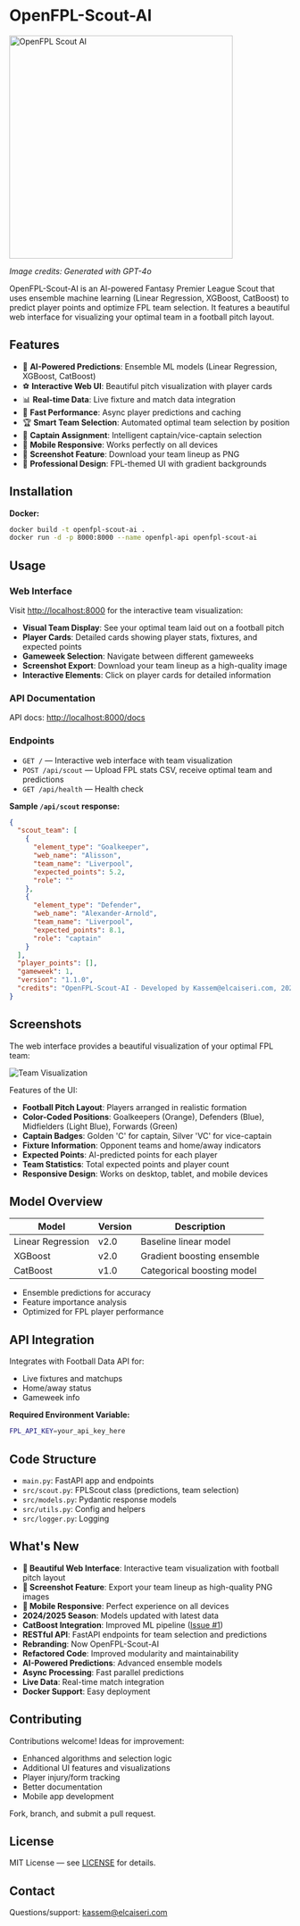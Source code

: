 # OpenFPL-Scout-AI

<img src="assets/openfpl-scout-preview.png" alt="OpenFPL Scout AI" width="400"/>

*Image credits: Generated with GPT-4o*

OpenFPL-Scout-AI is an AI-powered Fantasy Premier League Scout that uses ensemble machine learning (Linear Regression, XGBoost, CatBoost) to predict player points and optimize FPL team selection. It features a beautiful web interface for visualizing your optimal team in a football pitch layout.

## Features

- 🎯 **AI-Powered Predictions**: Ensemble ML models (Linear Regression, XGBoost, CatBoost)
- ⚽ **Interactive Web UI**: Beautiful pitch visualization with player cards
- 📊 **Real-time Data**: Live fixture and match data integration
- 🚀 **Fast Performance**: Async player predictions and caching
- 🏆 **Smart Team Selection**: Automated optimal team selection by position
- 👑 **Captain Assignment**: Intelligent captain/vice-captain selection
- 📱 **Mobile Responsive**: Works perfectly on all devices
- 📸 **Screenshot Feature**: Download your team lineup as PNG
- 🎨 **Professional Design**: FPL-themed UI with gradient backgrounds

## Installation

**Docker:**
```bash
docker build -t openfpl-scout-ai .
docker run -d -p 8000:8000 --name openfpl-api openfpl-scout-ai
```

## Usage

### Web Interface
Visit [http://localhost:8000](http://localhost:8000) for the interactive team visualization:

- **Visual Team Display**: See your optimal team laid out on a football pitch
- **Player Cards**: Detailed cards showing player stats, fixtures, and expected points
- **Gameweek Selection**: Navigate between different gameweeks
- **Screenshot Export**: Download your team lineup as a high-quality image
- **Interactive Elements**: Click on player cards for detailed information

### API Documentation
API docs: [http://localhost:8000/docs](http://localhost:8000/docs)

### Endpoints

- `GET /` — Interactive web interface with team visualization
- `POST /api/scout` — Upload FPL stats CSV, receive optimal team and predictions
- `GET /api/health` — Health check

**Sample `/api/scout` response:**
```json
{
  "scout_team": [
    {
      "element_type": "Goalkeeper",
      "web_name": "Alisson",
      "team_name": "Liverpool",
      "expected_points": 5.2,
      "role": ""
    },
    {
      "element_type": "Defender",
      "web_name": "Alexander-Arnold",
      "team_name": "Liverpool",
      "expected_points": 8.1,
      "role": "captain"
    }
  ],
  "player_points": [],
  "gameweek": 1,
  "version": "1.1.0",
  "credits": "OpenFPL-Scout-AI - Developed by Kassem@elcaiseri.com, 2025"
}
```

## Screenshots

The web interface provides a beautiful visualization of your optimal FPL team:

![Team Visualization](assets/FPL-Scout-Team-GW1-2025-08-07.png)

Features of the UI:
- **Football Pitch Layout**: Players arranged in realistic formation
- **Color-Coded Positions**: Goalkeepers (Orange), Defenders (Blue), Midfielders (Light Blue), Forwards (Green)
- **Captain Badges**: Golden 'C' for captain, Silver 'VC' for vice-captain
- **Fixture Information**: Opponent teams and home/away indicators
- **Expected Points**: AI-predicted points for each player
- **Team Statistics**: Total expected points and player count
- **Responsive Design**: Works on desktop, tablet, and mobile devices

## Model Overview

| Model             | Version | Description                    |
|-------------------|---------|--------------------------------|
| Linear Regression | v2.0    | Baseline linear model          |
| XGBoost           | v2.0    | Gradient boosting ensemble     |
| CatBoost          | v1.0    | Categorical boosting model     |

- Ensemble predictions for accuracy
- Feature importance analysis
- Optimized for FPL player performance

## API Integration

Integrates with Football Data API for:
- Live fixtures and matchups
- Home/away status
- Gameweek info

**Required Environment Variable:**
```bash
FPL_API_KEY=your_api_key_here
```

## Code Structure

- `main.py`: FastAPI app and endpoints
- `src/scout.py`: FPLScout class (predictions, team selection)
- `src/models.py`: Pydantic response models
- `src/utils.py`: Config and helpers
- `src/logger.py`: Logging

## What's New

- **🎨 Beautiful Web Interface**: Interactive team visualization with football pitch layout
- **📸 Screenshot Feature**: Export your team lineup as high-quality PNG images
- **📱 Mobile Responsive**: Perfect experience on all devices
- **2024/2025 Season**: Models updated with latest data
- **CatBoost Integration**: Improved ML pipeline ([Issue #1](https://github.com/elcaiseri/Fantasy-Premier-League-LTX/issues/1))
- **RESTful API**: FastAPI endpoints for team selection and predictions
- **Rebranding**: Now OpenFPL-Scout-AI
- **Refactored Code**: Improved modularity and maintainability
- **AI-Powered Predictions**: Advanced ensemble models
- **Async Processing**: Fast parallel predictions
- **Live Data**: Real-time match integration
- **Docker Support**: Easy deployment

## Contributing

Contributions welcome! Ideas for improvement:
- Enhanced algorithms and selection logic
- Additional UI features and visualizations
- Player injury/form tracking
- Better documentation
- Mobile app development

Fork, branch, and submit a pull request.

## License

MIT License — see [LICENSE](LICENSE) for details.

## Contact

Questions/support: [kassem@elcaiseri.com](mailto:kassem@elcaiseri.com)
